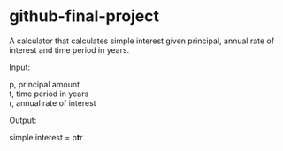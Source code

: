 # github-final-project

A calculator that calculates simple interest given principal, annual rate of interest and time period in years.

Input:

   p, principal amount   
   t, time period in years   
   r, annual rate of interest
   
Output:

   simple interest = p**t**r
